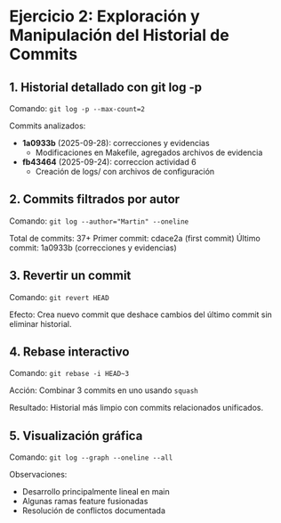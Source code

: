 # Ejercicio 2: Exploración y Manipulación del Historial de Commits

## 1. Historial detallado con git log -p

Comando: `git log -p --max-count=2`

Commits analizados:
- **1a0933b** (2025-09-28): correcciones y evidencias
  - Modificaciones en Makefile, agregados archivos de evidencia
- **fb43464** (2025-09-24): correccion actividad 6  
  - Creación de logs/ con archivos de configuración

## 2. Commits filtrados por autor

Comando: `git log --author="Martin" --oneline`

Total de commits: 37+
Primer commit: cdace2a (first commit)
Último commit: 1a0933b (correcciones y evidencias)

## 3. Revertir un commit

Comando: `git revert HEAD`

Efecto: Crea nuevo commit que deshace cambios del último commit sin eliminar historial.

## 4. Rebase interactivo

Comando: `git rebase -i HEAD~3`

Acción: Combinar 3 commits en uno usando `squash`

Resultado: Historial más limpio con commits relacionados unificados.

## 5. Visualización gráfica

Comando: `git log --graph --oneline --all`

Observaciones:
- Desarrollo principalmente lineal en main
- Algunas ramas feature fusionadas
- Resolución de conflictos documentada